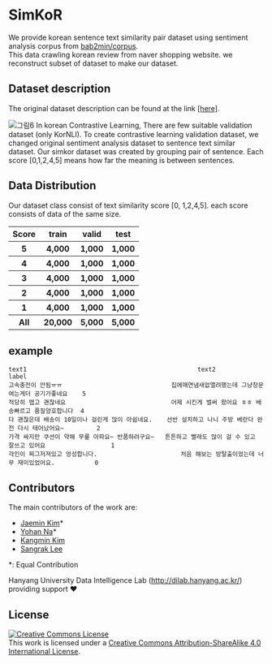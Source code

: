 # SimKoR

 We provide korean sentence text similarity pair dataset using sentiment analysis corpus from [bab2min/corpus](https://github.com/bab2min/corpus).  
 This data crawling korean review from naver shopping website. we reconstruct subset of dataset to make our dataset.

## Dataset description
The original dataset description can be found at the link [[here]](https://github.com/bab2min/corpus/tree/master/sentiment).  


![그림6](https://user-images.githubusercontent.com/54879393/189065508-240b6449-6a26-463f-bd02-64785d76fa02.png)
In korean Contrastive Learning, There are few suitable validation dataset (only KorNLI). To create contrastive learning validation dataset, we changed original sentiment analysis dataset to sentence text similar dataset. Our simkor dataset was created by grouping pair of sentence. Each score [0,1,2,4,5] means how far the meaning is between sentences.

## Data Distribution
Our dataset class consist of text similarity score [0, 1,2,4,5]. each score consists of data of the same size.

<table>
<tr><th>Score</th><th>train</th><th>valid</th><th>test</th></tr>
<tr><th>5</th><th>4,000</th><th>1,000</th><th>1,000</th></tr>
<tr><th>4</th><th>4,000</th><th>1,000</th><th>1,000</th></tr>
<tr><th>3</th><th>4,000</th><th>1,000</th><th>1,000</th></tr>
<tr><th>2</th><th>4,000</th><th>1,000</th><th>1,000</th></tr>
<tr><th>1</th><th>4,000</th><th>1,000</th><th>1,000</th></tr>
<tr><th>All</th><th>20,000</th><th>5,000</th><th>5,000</th></tr>
</table>

## example
```
text1                                               text2                                                 label
고속충전이 안됨ㅠㅠ	                            집에매연냄새없앨려했는데 그냥창문여는게더 공기가좋네요	5
적당히 맵고 괜찮네요	                            어제 시킨게 벌써 왔어요 ㅎㅎ 배송빠르고 품질양호합니다	4
다 괜찮은데 배송이 10일이나 걸린게 많이 아쉽네요.    선반 설치하고 나니 주방 베란다 완전 다시 태어났어요~	        2
가격 싸지만 쿠션이 약해 무릎 아파요~ 반품하려구요~   튼튼하고 빨래도 많이 걸 수 있고 잘쓰고 있어요	                1
각인이 찌그저져있고 엉성합니다.	                    처음 해보는 방탈출이었는데 너무 재미있었어요.	        0
```

## Contributors
The main contributors of the work are: 
- [Jaemin Kim](https://github.com/kimfunn)\*
- [Yohan Na](https://github.com/nayohan)\*
- [Kangmin Kim](https://github.com/Gangsss)
- [Sangrak Lee](https://github.com/PangRAK)

\*: Equal Contribution

Hanyang University Data Intelligence Lab (http://dilab.hanyang.ac.kr/) providing support :heart:



## License
<a rel="license" href="http://creativecommons.org/licenses/by-sa/4.0/"><img alt="Creative Commons License" style="border-width:0" src="https://i.creativecommons.org/l/by-sa/4.0/88x31.png" /></a><br />This work is licensed under a <a rel="license" href="http://creativecommons.org/licenses/by-sa/4.0/">Creative Commons Attribution-ShareAlike 4.0 International License</a>.

